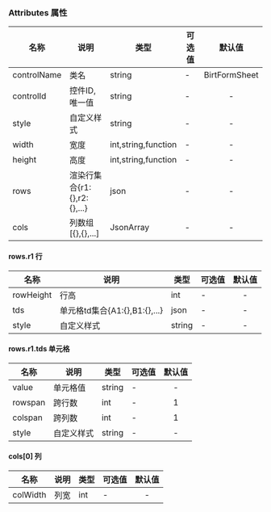 ### Attributes 属性

| 名称        | 说明                        | 类型                | 可选值 |    默认值     |
|-------------|-----------------------------|---------------------|--------|:-------------:|
| controlName | 类名                        | string              | -      | BirtFormSheet |
| controlId   | 控件ID,唯一值               | string              | -      |       -       |
| style       | 自定义样式                  | string              | -      |       -       |
| width       | 宽度                        | int,string,function | -      |       -       |
| height      | 高度                        | int,string,function | -      |       -       |
| rows        | 渲染行集合{r1:{},r2:{},...} | json                | -      |       -       |
| cols        | 列数组[{},{},...]           | JsonArray           | -      |       -       |

#### rows.r1 行

| 名称      | 说明                          | 类型   | 可选值 | 默认值 |
|-----------|-------------------------------|--------|--------|:------:|
| rowHeight | 行高                          | int    | -      |   -    |
| tds       | 单元格td集合{A1:{},B1:{},...} | json   | -      |   -    |
| style     | 自定义样式                    | string | -      |   -    |

#### rows.r1.tds 单元格

| 名称    | 说明       | 类型   | 可选值 | 默认值 |
|---------|------------|--------|--------|:------:|
| value   | 单元格值   | string | -      |   -    |
| rowspan | 跨行数     | int    | -      |   1    |
| colspan | 跨列数     | int    | -      |   1    |
| style   | 自定义样式 | string | -      |   -    |

#### cols[0] 列

| 名称     | 说明 | 类型 | 可选值 | 默认值 |
|----------|------|------|--------|:------:|
| colWidth | 列宽 | int  | -      |   -    |